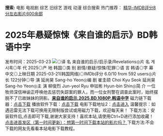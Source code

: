 **搜索:** 电影 电视剧 综艺 旧综艺 游戏 动漫 综合搜索 热门推荐： [精华-IMDB评分8分左右影片600余部](https://www.dytt8.com/html/gndy/jddy/20160320/50510.html)
# 2025年悬疑惊悚《来自谁的启示》BD韩语中字
发布时间：2025-03-23 
![](https://img9.doubanio.com/view/photo/l_ratio_poster/public/p2918744302.jpg)◎译 名 来自谁的启示/启示录/Revelations◎片 名 계시록◎年 代 2025◎产 地 韩国◎类 别 剧情/悬疑/惊悚/犯罪◎语 言 韩语◎字 幕 中文◎上映日期 2025-03-21(韩国网络)◎IMDb评分 6.0/10 from 592 users◎片 长 122分钟◎导 演 延尚昊 Sang-ho Yeon◎编 剧 崔圭硕 Choi Kyu Seok 延尚昊 Sang-ho Yeon◎主 演 柳俊烈 Jun-yeol Ryu 申铉彬 Hyun-bin Shin◎简 介 一位牧师深信神谕正呼唤他去惩罚失踪案的罪人，而一位女刑警在调查此案时，始终摆脱不了已故妹妹的阴影。[**来自谁的启示.2025.BD.1080P.韩语中字**](magnet:?xt=urn:btih:4a78593c836cc48c647dd521d710ab1cd8d013b5&dn=%e9%98%b3%e5%85%89%e7%94%b5%e5%bd%b1dygod.org.%e6%9d%a5%e8%87%aa%e8%b0%81%e7%9a%84%e5%90%af%e7%a4%ba.2025.BD.1080P.%e9%9f%a9%e8%af%ad%e4%b8%ad%e5%ad%97.mkv&tr=udp%3a%2f%2ftracker.opentrackr.org%3a1337%2fannounce&tr=udp%3a%2f%2fexodus.desync.com%3a6969%2fannounce) 磁力链下载器：[点击下载](https://dygod.org/js/bt.htm "qBittorrent") 播放软件下载：[点击下载](https://dygod.org/js/player.htm "PotPlayer") 电影下载地址2：[点击进入](https://dygod.org/ "阳光电影") 温馨提示：如遇迅雷无法下载可换用无限制版尝试或用磁力下载，欢迎每天来！  下载方法：安装软件后,点击即可下载,谢谢大家支持！喜欢本站,请使用Ctrl+D进行添加收藏！ [点击进首发区（第一时间更新）：想第一时间下载本站的影片吗？ ](https://www.ygdy8.net/)下载方法:不会下载的网友先看看本站电影下载教程。